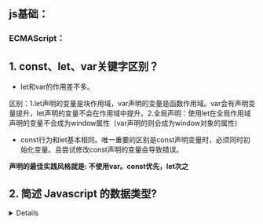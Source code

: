 

## js基础：

### ECMAScript：

## 1. const、let、var关键字区别？

- let和var的作用差不多。

区别：1.let声明的变量是块作用域，var声明的变量是函数作用域。var会有声明变量提升，let声明的变量不会在作用域中提升。2.全局声明：使用let在全局作用域声明的变量不会成为window属性（var声明的则会成为window对象的属性）

- const行为和let基本相同。唯一重要的区别是const声明变量时，必须同时初始化变量。且尝试修改const声明的变量会导致错误。

__声明的最佳实践风格就是: 不使用var。const优先，let次之__

## 2. 简述 Javascript 的数据类型?

<details>&emsp;:pencil2:A:Number、String、Bloonean、Null、Undefined和Symbol 六种基本数据类型，<span style='background-color:lightgreen'>一种引用数据类型Object（Function，Array）</span>。 

基本数据类型的值是不可变的。基本数据类型不可以添加属性和方法。基本数据类型是存放在栈中（栈区包括了变量的标识符和变量的值）

引用类型可以改变。引用类型的可以添加属性和方法。引用类型赋值是对象引用（一个指针，两个指针同时指向同一个堆内存对象）

基本包装类（包装对象）：String、Number、Boolean。**ECMAScript还提供了三个特殊的引用类型Boolean,String,Number.我们称这三个特殊的引用类型为基本包装类型，也叫包装对象**.

### 遍历对象的方法？

1.for...in  会遍历对象（<font color='red'>自身的 和  继承的</font>）可枚举属性，不会遍历Symbol【尽量不要用for..in,而使用Object.keys()】

2.Object.keys(obj )   **返回一个数组**，包含对象 自身的 可枚举属性，不遍历Symbol。

3.Object.getOwnPropertyNames(obj )   **返回一个数组**，包含对象自身的所有属性**（包括不可枚举属性）**

4.Objext.getOwnPropertySymbols(obj)  **返回一个数组**，包含对象中所有键名是Symbol的属性。

5.Reflect.ownKeys(obj)  **返回一个数组**，包含对象自身中所有键名。不管键名是否可枚举，也不管是否是Symbol

## 3.​  Javascript 中 == 与 === 的区别是什么？

相等（==）操作符会进行强制的类型转换。全等操作符不会，只有两个值完全相等才会返回true。相等运算符（null == undefined）为true，全等为false。【实际上undefined是null派生出来的一个对象，他俩很相似，所以相等运算符为true。对于相等运算符而言他俩是不同的数据类型】

由于相等操作符会进行类型转换，所以推荐使用全等操作符。这样有助于保持代码中数据类型的完整性。

##  6. 简述 Javascript 原型以及原型链

一个函数在创建的时候都会在其内部初始化一个属性，就是prototype（原型）。

当我们访问对象属性的时候，首先会在这个对象的内部进行查找，如果找不到就会到它的原型上查找，它的原型还会有自己的原型，就这样一级一级查找下去就形成了原型链。

## 7. 简述 Javascript 中 this 的指向有哪些？

* 以**函数调用**的时候，this指向window。

* 以**方法调用**的时候，this指向调用它的对象。

* 以关键词new创建的构造函数，如果返回值是对象就指向返回值，否值指向创建的对象。

* 使用call/apply调用时，this是指定的那个对象。



##  8. 箭头函数和普通函数的区别是什么？

0.箭头函数语法更简洁、清晰；

1.箭头函数没有this，它的this指向其上下文的this；

2.箭头函数不能使用arguments、super和new.target，也不能用作构造函数。

3.箭头函数没有prototype属性。

## 9. 什么是闭包，什么是立即执行函数，它的作用是什么？简单说一下闭包的使用场景？

函数A返回一个函数B，函数B中使用了函数A变量，函数B就是闭包。

立即执行函数:__声明一个匿名函数并马上调用它。__作用就是创建一个独立的作用域。可以解决闭包内存泄漏的问题。

闭包使用场景：1.可以用闭包实现公共方法，访问位于包含作用域中的变量。

2.可以访问私有变量的公共方法（特权方法）。

_不是十分必要的情况下避免使用闭包。因为作用域一直不释放，无法进行垃圾回收，过度占用内存_



## 10. JavaScript 中的严格模式是什么，有什么作用？

严格模式：是采用具有限制性JavaScript变体的一种方式，从而使代码脱离了“稀松懒散”的模式。

1.严格模式通过__抛出错误__消除一些原有的__静默错误__。

2.严格模式修复了一些导致JavaScript引擎难以执行优化的缺陷：有时候相同的代码，严格模式比非严格模式运行的更快。

3.严格模式__禁用了__在ECMAScript未来版本中可能会定义的一些语法。



## 11.作用域链？

内部函数访问外部函数的变量，采用的是链式查找的方式来决定取哪个值。这种结构称之为作用域链。

全局函数无法访问局部函数的内部细节，但是局部函数可以访问其上层函数的细节，直至全局细节。



## Javascript 可以保存的最大数值是多少

js可以表示的最大数值保存在number.MAX_VALUE中，可以表示的最小数值保存在number.MIN_VALUE中

 number.MAX_VALUE :1.797e+308

number.MIN_VALUE:5e-324;  

## promise有哪些状态？简述Promise.all的实现原理。

promise是用来异步编程的，可以看成是一种状态机。初始状态是pending。可以通过resolve函数或者reject函数，将状态改变为resolved或者rejected。状态一经改变就永远不会变。

promise有then函数，该函数返回一个新的promise实例。

Promise.all方法接收一个含有promise实例的数组作为参数，返回一个promise对像。

如果数组中的所有promise返回的都是resolved状态，Promise.all的状态才会是resolved。如果数组中有rejected状态，那么Promise.all就返回第一个reject函数的返回值。

## 简述常见异步编程方案 (promise, generator, async) 的原理

&emsp;:pencil2:A:他们三个都是用来异步编程的。

[主要参考](https://www.wolai.com/mary/9g1TdT8ZmrSgY5aEYp5g6n)

**generator**是生成器。给函数加上*号，就代表是gennerator函数，这个函数就有next()方法。通过yield控制函数执行的步骤，调用next()方法函数可以继续执行被暂停的代码。

**promise**见上题。

**async**的返回值是一个promise，在函数内部使用await来控制异步执行。

### 用Promise并行加载100张图片，但是只能使用10个Promise

[可参考](https://blog.csdn.net/cs840610862/article/details/91867964)

```js
    //图片并行加载
    function loadImg(src) {
      return new Promise((resolve, reject) => {
        let img = new Image();
        img.src = src;
        img.onload = function () {
          resolve(img)
        };
        img.onerror = function (err) {
          reject(err)
        };
      })
    }

    function showImg(imgs) {
      imgs.forEach((img) => {
        document.body.appendChild(img);
      })
    }

    Promise.all([
      loadImg('1.jpg'),
      loadImg('2.jpg'),
      loadImg('3.jpg'), 
      loadImg('4.jpg'), 
      loadImg('5.jpg')
    ]).then(showImg)
```



## proxy

proxy是ES6新增的功能，可以用来自定义对象中的操作

`let p = new Proxy(target,handler)`

使用proxy可以很方便实**现数据的绑定和监听**

## 简述 Javascript 中的防抖与节流的原理并尝试实现★★★

函数防抖是只个顺序的调用（点击、提交）合并为一次（点击）。

节流就是每隔多久才会执行一次函数（如resize、scroll等频繁发生的事。比较适合于应用于有关动画的场景）

节流场景：**无限滚动**

用户向下滚动无限滚动页面，需要检查滚动位置距底部多远，如果邻近底部了，我们可以发 AJAX 请求获取更多的数据插入到页面中。

* **debounce**：把触发非常频繁的事件（比如按键）合并成一次执行。
* **throttle**：保证每 X 毫秒恒定的执行次数，比如每200ms检查下滚动位置，并触发 CSS 动画。
* **requestAnimationFrame**：可替代 throttle ，函数需要重新计算和渲染屏幕上的元素时，想保证动画或变化的平滑性，可以用它。注意：IE9 不支持。

## 简述 Javascript 的柯里化与逆柯里化★★★

**柯里化：**把一个接受多个参数的函数    变成一个接受单个参数的函数。

主要作用：**提高函数的专用性**

**柯里化的好处：**

1、参数复用：对于一些有很多参数相同的函数调用情况，柯里化就非常适用了。

2、提前返回：提前返回函数避免重复操作，提高效率。

3、延迟执行：在所有参数接收完毕后延迟统一执行

**逆柯里化：**柯里化的逆过程，目的是扩大函数的适用范围。

#### 经典用例：

> 数组的push方法只能用于数组，我们现在通过反柯里化提取push函数，让它也适用于Object对象。

## DOM部分

### 事件循环机制 Event loop?

js是非阻塞单线程语言，在加载的过程中如果碰到同步代码就放到执行栈中。碰到异步代码就放到 Callback Queene（任务队列中）中。当执行栈中的同步代码执行完了，就会去异步队列中拿出相应的代码放到执行栈中执行。执行完当前任务以后，会再去任务对列获取相应代码执行，直到任务队列为空。这个过程就是Event loop。

<img src="./src/imgs/event-loop.png" alt="image-20201127232835225" style="zoom:50%;" />

微任务：Promise、process.nexTick(node.js独有)、MutationObserver

宏任务：script、setTimeout、setInterval、setImmediate、I/O(磁盘读写或网络通信)、UI rendering(UI交互事件)

执行顺序：**同步事件 --> 微任务 --> 宏任务--> 宏任务同步事件 --> 宏任务中的微任务 -->宏任务**

### 事件的级别

**0、DOM0:**

`ele.onclick = function(){}`

**2、DOM2:**

```javascript
ele.addEventListener('click',fn,false)
```

第三个参数代表事件在什么阶段触发。

<font color=bule>true，代表捕获阶段触发。</font><font color=blue>false，代表冒泡阶段触发(默认)。</font>如果不写默认false。

**3、DOM3:**

`ele.addEventListener('keyup',fn,false)`

DOM3事件就是新增加了键盘、鼠标事件

### 简述 Javascript 事件冒泡和事件捕获原理

事件流一共有三个阶段：事件捕获、目标阶段、事件冒泡

事件捕获：就是自上而下，从window对象一级一级捕获到目标对象

目标阶段：事件通过捕获到达目标元素的这个过程叫做目标阶段。

事件冒泡：自底向上，一级一级冒泡到最顶端window对象。

### 阻止冒泡、取消默认事件

阻止冒泡：stopPropagation()。阻止冒泡阶段事件的传播。

立即阻止冒泡：stopImmediatePropagation()。如果同一元素上绑定多个事件处理程序。如果触发了这个元素上的一个事件监听，其他事件也会按照添加顺序执行。如若在一个监听事件中使用了这个方法，那么就会只执行当前触发的事件。

取消默认事件：preventDefault（）/returnValue()。比如有个<a>标签绑定了click事件，点击就会跳转，如果设置了阻止默认事件就不会跳转了。

### 事件委托/代理

:pencil2:A：如果一些节点是动态生成的，那么要给这些子节点注册事件就应该注册在父节点上。

**动态绑定事件**

**事件代理优点：**

1、利用冒泡机制，减少事件绑定次数，节省大量的内存消耗，提高性能。

**局限性：**1、focus、blur事件没有冒泡机制，不能用事件代理

2、mousemove、mouseout 这样的事件，虽然有事件冒泡，但是只能不断通过位置去计算定位，对性能消耗高，因此也是不适合于事件委托的

event || window.event【兼容性写法】

target  || srcElement【兼容性写法】


